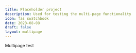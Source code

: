 ```yaml
---
title: Placeholder project
description: Used for testing the multi-page functionality
icon: fas swatchbook
date: 2023-08-08
draft: false
layout: multipage
---
```

<!-- cSpell:ignore multipage swatchbook -->
Multipage test

